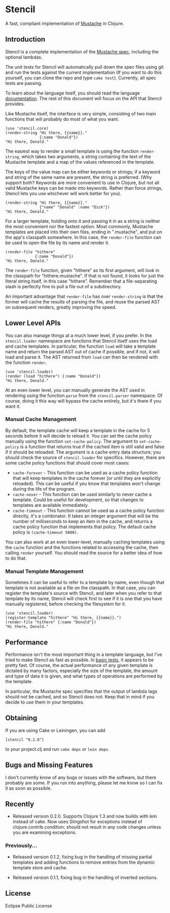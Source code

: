 # Stencil

A fast, compliant implementation of [Mustache](http://mustache.github.com)
in Clojure.

## Introduction

Stencil is a complete implementation of the 
[Mustache spec](http://github.com/mustache/spec), including the optional
lambdas.

The unit tests for Stencil will automatically pull down the spec
files using git and run the tests against the current implementation (If you
want to do this yourself, you can clone the repo and type `cake test`).
Currently, all spec tests are passing.

To learn about the language itself, you should read the language
[documentation](http://mustache.github.com). The rest of this document will
focus on the API that Stencil provides.

Like Mustache itself, the interface is very simple, consisting of two main
functions that will probably do most of what you want.

    (use 'stencil.core)
    (render-string "Hi there, {{name}}."
                   {:name "Donald"})
    "Hi there, Donald."

The easiest way to render a small template is using the function
`render-string`, which takes two arguments, a string containing the text of
the Mustache template and a map of the values referenced in the template.

The keys of the value map can be either keywords or strings; if a keyword and
string of the same name are present, the string is preferred. (Why support
both? Keywords are more convenient to use in Clojure, but not all valid
Mustache keys can be made into keywords. Rather than force strings, Stencil
lets you use whichever will work better for you). 

    (render-string "Hi there, {{name}}."
                   {"name" "Donald" :name "Dick"})
    "Hi there, Donald."

For a larger template, holding onto it and passing it in as a string is
neither the most convenient nor the fastest option. Most commonly, Mustache
templates are placed into their own files, ending in ".mustache", and put on
the app's classpath somewhere. In this case, the `render-file` function can
be used to open the file by its name and render it.

    (render-file "hithere"
                 {:name "Donald"})
    "Hi there, Donald."

The `render-file` function, given "hithere" as its first argument, will look
in the classpath for "hithere.mustache". If that is not found, it looks for
just the literal string itself, in this case "hithere". Remember that a
file-separating slash is perfectly fine to pull a file out of a subdirectory.

An important advantage that `render-file` has over `render-string` is that
the former will cache the results of parsing the file, and reuse the parsed
AST on subsequent renders, greatly improving the speed.

## Lower Level APIs

You can also manage things at a much lower level, if you prefer. In the
`stencil.loader` namespace are functions that Stencil itself uses the load
and cache templates. In particular, the function `load` will take a template
name and return the parsed AST out of cache if possible, and if not, it will
load and parse it. The AST returned from `load` can then be rendered with
the function `render`.

    (use 'stencil.loader)
    (render (load "hithere") {:name "Donald"})
    "Hi there, Donald."

At an even lower level, you can manually generate the AST used in rendering
using the function `parse` from the `stencil.parser` namespace. Of course,
doing it this way will bypass the cache entirely, but it's there if you want
it.

### Manual Cache Management

By default, the template cache will keep a template in the cache for 5
seconds before it will decide to reload it. You can set the cache policy
manually using the function `set-cache-policy`. The argument to
`set-cache-policy` is a function that returns true if the cached item is still
valid and false if it should be reloaded. The argument is a cache entry data
structure; you should check the source of `stencil.loader` for specifics.
However, there are some cache policy functions that should cover most cases:

* `cache-forever` - This function can be used as a cache policy function that
will keep templates in the cache forever (or until they are explicitly
reloaded). This can be useful if you know that templates won't change during
the life of the program.
* `cache-never` - This function can be used similarly to never cache a
template. Could be useful for development, so that changes to templates are
available immediately.
* `cache-timeout` - This function cannot be used as a cache policy function
directly, it's a combinator. It takes an integer argument that will be the
number of milliseconds to keep an item in the cache, and returns a cache
policy function that implements that policy. The default cache policy is
`(cache-timeout 5000)`.

You can also work at an even lower-level, manually caching templates using the
`cache` function and the functions related to accessing the cache, then
calling `render` yourself. You should read the source for a better idea of
how to do that.

### Manual Template Management

Sometimes it can be useful to refer to a template by name, even though that
template is not available as a file on the classpath. In that case, you can
register the template's source with Stencil, and later when you refer to that
template by its name, Stencil will check first to see if it is one that you
have manually registered, before checking the filesystem for it.

    (use 'stencil.loader)
    (register-template "hithere" "Hi there, {{name}}.")
    (render-file "hithere" {:name "Donald"})
    "Hi there, Donald."

## Performance

Performance isn't the most important thing in a template language, but I've
tried to make Stencil as fast as possible. In 
[basic tests](http://github.com/davidsantiago/mustachequerade), it
appears to be pretty fast. Of course, the actual performance of any given
template is dictated by many factors, especially the size of the template,
the amount and type of data it is given, and what types of operations are
performed by the template.

In particular, the Mustache spec specifies that the output of lambda tags
should not be cached, and so Stencil does not. Keep that in mind if you decide
to use them in your templates.

## Obtaining

If you are using Cake or Leiningen, you can add

    [stencil "0.2.0"]

to your project.clj and run `cake deps` or `lein deps`.

## Bugs and Missing Features

I don't currently know of any bugs or issues with the software, but there
probably are some. If you run into anything, please let me know so I can fix
it as soon as possible.

## Recently

* Released version 0.2.0. Supports Clojure 1.3 and now builds with lein instead of cake. Now uses Slingshot for exceptions instead of clojure.contrib.condition; should not result in any code changes unless you are examining exceptions.

### Previously...

* Released version 0.1.2, fixing bug in the handling of missing partial templates and adding functions to remove entries from the dynamic template store and cache.

* Released version 0.1.1, fixing bug in the handling of inverted sections.

## License

Eclipse Public License
